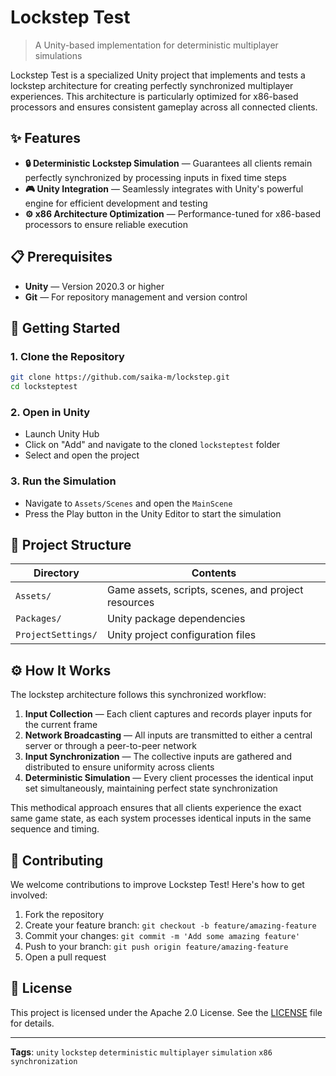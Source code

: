 # Lockstep Test

> A Unity-based implementation for deterministic multiplayer simulations

Lockstep Test is a specialized Unity project that implements and tests a lockstep architecture for creating perfectly synchronized multiplayer experiences. This architecture is particularly optimized for x86-based processors and ensures consistent gameplay across all connected clients.

## ✨ Features

- **🔒 Deterministic Lockstep Simulation** — Guarantees all clients remain perfectly synchronized by processing inputs in fixed time steps
- **🎮 Unity Integration** — Seamlessly integrates with Unity's powerful engine for efficient development and testing
- **⚙️ x86 Architecture Optimization** — Performance-tuned for x86-based processors to ensure reliable execution

## 📋 Prerequisites

- **Unity** — Version 2020.3 or higher
- **Git** — For repository management and version control

## 🚀 Getting Started

### 1. Clone the Repository

```bash
git clone https://github.com/saika-m/lockstep.git
cd locksteptest
```

### 2. Open in Unity

- Launch Unity Hub
- Click on "Add" and navigate to the cloned `locksteptest` folder
- Select and open the project

### 3. Run the Simulation

- Navigate to `Assets/Scenes` and open the `MainScene`
- Press the Play button in the Unity Editor to start the simulation

## 📁 Project Structure

| Directory | Contents |
|-----------|----------|
| `Assets/` | Game assets, scripts, scenes, and project resources |
| `Packages/` | Unity package dependencies |
| `ProjectSettings/` | Unity project configuration files |

## ⚙️ How It Works

The lockstep architecture follows this synchronized workflow:

1. **Input Collection** — Each client captures and records player inputs for the current frame
2. **Network Broadcasting** — All inputs are transmitted to either a central server or through a peer-to-peer network
3. **Input Synchronization** — The collective inputs are gathered and distributed to ensure uniformity across clients
4. **Deterministic Simulation** — Every client processes the identical input set simultaneously, maintaining perfect state synchronization

This methodical approach ensures that all clients experience the exact same game state, as each system processes identical inputs in the same sequence and timing.

## 👥 Contributing

We welcome contributions to improve Lockstep Test! Here's how to get involved:

1. Fork the repository
2. Create your feature branch: `git checkout -b feature/amazing-feature`
3. Commit your changes: `git commit -m 'Add some amazing feature'`
4. Push to your branch: `git push origin feature/amazing-feature`
5. Open a pull request

## 📄 License

This project is licensed under the Apache 2.0 License. See the [LICENSE](LICENSE) file for details.

---

**Tags**: `unity` `lockstep` `deterministic` `multiplayer` `simulation` `x86` `synchronization`
